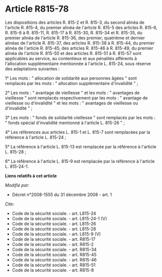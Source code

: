 # Article R815-78

Les dispositions des articles R. 815-2 et R. 815-3, du second alinéa de l'article R. 815-4, du premier alinéa de l'article R.
815-5 des articles R. 815-6, R. 815-8 à R. 815-11, R. 815-17 à R. 815-30, R. 815-34 et R. 815-35, du premier alinéa de
l'article R. 815-36, des premier, quatrième et dernier alinéas de l'article R. 815-37, des articles R. 815-38 à R. 815-44, du
premier alinéa de l'article R. 815-45, des articles R. 815-46 à R. 815-49, du premier alinéa de l'article R. 815-50 et des
articles R. 815-51 à R. 815-57 sont applicables au service, au contentieux et aux pénalités afférents à l'allocation
supplémentaire mentionnée à l'article L. 815-24, sous réserve des adaptations suivantes : 

1° Les mots : " allocation de solidarité aux personnes âgées " sont remplacés par les mots : " allocation supplémentaire
d'invalidité " ; 

2° Les mots : " avantage de vieillesse " et les mots : " avantages de vieillesse " sont remplacés respectivement par les
mots : " avantage de vieillesse ou d'invalidité " et les mots : " avantages de vieillesse ou d'invalidité " ; 

3° Les mots : " fonds de solidarité vieillesse " sont remplacés par les mots : " fonds spécial d'invalidité mentionné à
l'article L. 815-26 " ; 

4° Les références aux articles L. 815-1 et L. 815-7 sont remplacées par la référence à l'article L. 815-24 ; 

5° La référence à l'article L. 815-13 est remplacée par la référence à l'article L. 815-28 ; 

6° La référence à l'article L. 815-9 est remplacée par la référence à l'article L. 815-24-1.

**Liens relatifs à cet article**

_Modifié par_:

  - Décret n°2008-1555 du 31 décembre 2008 - art. 1

_Cite_:

  - Code de la sécurité sociale. - art. L815-24
  - Code de la sécurité sociale. - art. L815-24-1 (V)
  - Code de la sécurité sociale. - art. L815-26
  - Code de la sécurité sociale. - art. L815-28
  - Code de la sécurité sociale. - art. L815-9 (V)
  - Code de la sécurité sociale. - art. R815-17
  - Code de la sécurité sociale. - art. R815-2
  - Code de la sécurité sociale. - art. R815-34
  - Code de la sécurité sociale. - art. R815-45
  - Code de la sécurité sociale. - art. R815-46
  - Code de la sécurité sociale. - art. R815-51
  - Code de la sécurité sociale. - art. R815-8
